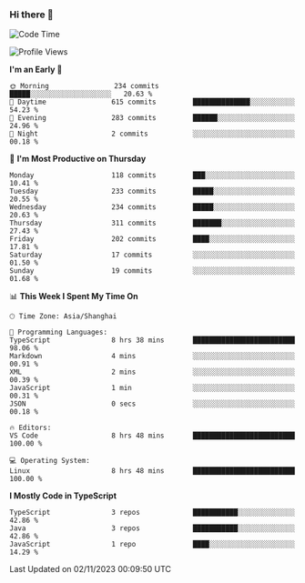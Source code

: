 ### Hi there 👋

<!--
**waynelwz/waynelwz** is a ✨ _special_ ✨ repository because its `README.md` (this file) appears on your GitHub profile.

Here are some ideas to get you started:

- 🔭 I’m currently working on ...
- 🌱 I’m currently learning ...
- 👯 I’m looking to collaborate on ...
- 🤔 I’m looking for help with ...
- 💬 Ask me about ...
- 📫 How to reach me: ...
- 😄 Pronouns: ...
- ⚡ Fun fact: ...
-->

<!--START_SECTION:waka-->
![Code Time](http://img.shields.io/badge/Code%20Time-2%2C072%20hrs%2044%20mins-blue)

![Profile Views](http://img.shields.io/badge/Profile%20Views-0-blue)

**I'm an Early 🐤** 

```text
🌞 Morning                234 commits         █████░░░░░░░░░░░░░░░░░░░░   20.63 % 
🌆 Daytime                615 commits         ██████████████░░░░░░░░░░░   54.23 % 
🌃 Evening                283 commits         ██████░░░░░░░░░░░░░░░░░░░   24.96 % 
🌙 Night                  2 commits           ░░░░░░░░░░░░░░░░░░░░░░░░░   00.18 % 
```
📅 **I'm Most Productive on Thursday** 

```text
Monday                   118 commits         ███░░░░░░░░░░░░░░░░░░░░░░   10.41 % 
Tuesday                  233 commits         █████░░░░░░░░░░░░░░░░░░░░   20.55 % 
Wednesday                234 commits         █████░░░░░░░░░░░░░░░░░░░░   20.63 % 
Thursday                 311 commits         ███████░░░░░░░░░░░░░░░░░░   27.43 % 
Friday                   202 commits         ████░░░░░░░░░░░░░░░░░░░░░   17.81 % 
Saturday                 17 commits          ░░░░░░░░░░░░░░░░░░░░░░░░░   01.50 % 
Sunday                   19 commits          ░░░░░░░░░░░░░░░░░░░░░░░░░   01.68 % 
```


📊 **This Week I Spent My Time On** 

```text
🕑︎ Time Zone: Asia/Shanghai

💬 Programming Languages: 
TypeScript               8 hrs 38 mins       █████████████████████████   98.06 % 
Markdown                 4 mins              ░░░░░░░░░░░░░░░░░░░░░░░░░   00.91 % 
XML                      2 mins              ░░░░░░░░░░░░░░░░░░░░░░░░░   00.39 % 
JavaScript               1 min               ░░░░░░░░░░░░░░░░░░░░░░░░░   00.31 % 
JSON                     0 secs              ░░░░░░░░░░░░░░░░░░░░░░░░░   00.18 % 

🔥 Editors: 
VS Code                  8 hrs 48 mins       █████████████████████████   100.00 % 

💻 Operating System: 
Linux                    8 hrs 48 mins       █████████████████████████   100.00 % 
```

**I Mostly Code in TypeScript** 

```text
TypeScript               3 repos             ███████████░░░░░░░░░░░░░░   42.86 % 
Java                     3 repos             ███████████░░░░░░░░░░░░░░   42.86 % 
JavaScript               1 repo              ████░░░░░░░░░░░░░░░░░░░░░   14.29 % 
```




 Last Updated on 02/11/2023 00:09:50 UTC
<!--END_SECTION:waka-->
